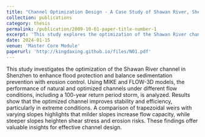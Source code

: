 ```yaml
---
title: "Channel Optimization Design - A Case Study of Shawan River, Shenzhen"
collection: publications
category: thesis
permalink: /publication/2009-10-01-paper-title-number-1
excerpt: 'This study explores the optimization of the Shawan River channel in Shenzhen to enhance flood protection while balancing localized sediment prevention and erosion control.'
date: 2024-01-15
venue: 'Master Core Module'
paperurl: 'http://kingdaxing.github.io/files/NO1.pdf'
---
```


This study investigates the optimization of the Shawan River channel in Shenzhen to enhance flood protection and balance sedimentation prevention with erosion control. Using MIKE and FLOW-3D models, the performance of natural and optimized channels under different flow conditions, including a 100-year return period storm, is analyzed. Results show that the optimized channel improves stability and efficiency, particularly in extreme conditions. A comparison of trapezoidal weirs with varying slopes highlights that milder slopes increase flow capacity, while steeper slopes heighten shear stress and erosion risks. These findings offer valuable insights for effective channel design.
